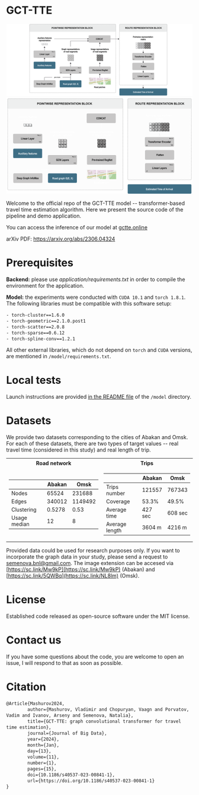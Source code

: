 # GCT-TTE

![Pipeline_image](resources/TTE_pipeline_rev2_w.png#gh-light-mode-only)
![Pipeline_image](resources/TTE_pipeline_rev2_b.png#gh-dark-mode-only)

Welcome to the official repo of the GCT-TTE model -- transformer-based travel time estimation algorithm. Here we present the source code of the pipeline and demo application.

You can access the inference of our model at [gctte.online](http://gctte.online)

arXiv PDF: https://arxiv.org/abs/2306.04324 

# Prerequisites 

**Backend:** please use *application/requirements.txt* in order to compile the environment for the application. 

**Model:** the experiments were conducted with `CUDA 10.1` and `torch 1.8.1`. The following libraries must be compatible with this software setup:
```
- torch-cluster==1.6.0
- torch-geometric==2.1.0.post1
- torch-scatter==2.0.8
- torch-sparse==0.6.12
- torch-spline-conv==1.2.1
```
All other external libraries, which do not depend on `torch` and `CUDA` versions, are mentioned in `/model/requirements.txt`.

# Local tests

Launch instructions are provided [in the README file](https://github.com/Eighonet/GCT-TTE/tree/main/model) of the `/model` directory.

# Datasets

We provide two datasets corresponding to the cities of Abakan and Omsk. For each of these datasets, there are two types of target values -- real travel time (considered in this study) and real length of trip. 

<table>
<tr><th>Road network</th><th>Trips</th></tr>
<tr><td>

| | Abakan | Omsk |
|--|--|--|
|Nodes| 65524 | 231688 |
|Edges| 340012 |  1149492 |
|Clustering| 0.5278 | 0.53 |
|Usage median| 12 | 8 |
 
</td><td>

| | Abakan | Omsk |
|--|--|--|
|Trips number|  121557| 767343 |
|Coverage| 53.3% |  49.5% |
|Average time| 427 sec | 608 sec |
|Average length| 3604 m | 4216 m |

</td></tr> </table>

Provided data could be used for research purposes only. If you want to incorporate the graph data in your study, please send a request to semenova.bnl@gmail.com. The image extension can be accesed via [https://sc.link/Mw9kP](https://sc.link/Mw9kP) (Abakan) and [https://sc.link/5QWBq](https://sc.link/NL8lm) (Omsk).

# License

Established code released as open-source software under the MIT license.

# Contact us

If you have some questions about the code, you are welcome to open an issue, I will respond to that as soon as possible.

# Citation

```
﻿@Article{Mashurov2024,
        author={Mashurov, Vladimir and Chopuryan, Vaagn and Porvatov, Vadim and Ivanov, Arseny and Semenova, Natalia},
        title={GCT-TTE: graph convolutional transformer for travel time estimation},
        journal={Journal of Big Data},
        year={2024},
        month={Jan},
        day={13},
        volume={11},
        number={1},
        pages={15},
        doi={10.1186/s40537-023-00841-1},
        url={https://doi.org/10.1186/s40537-023-00841-1}
}
```
